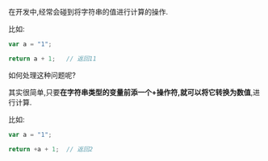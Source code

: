 在开发中,经常会碰到将字符串的值进行计算的操作.

比如:
```js
var a = "1";

return a + 1;   // 返回11
```

如何处理这种问题呢?

其实很简单,只要**在字符串类型的变量前添一个+操作符,就可以将它转换为数值**,进行计算.

比如:
```js
var a = "1";

return +a + 1;  // 返回2
```
